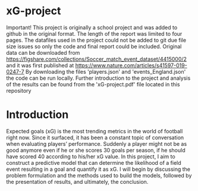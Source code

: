 # xG-project
Important! This project is originally a school project and was added to github in the original format. The length of the report was limited to four pages.
The datafiles used in the project could not be added to git due file size issues so only the code and final report could be included.
Original data can be downloaded from https://figshare.com/collections/Soccer_match_event_dataset/4415000/2 and it was first published at https://www.nature.com/articles/s41597-019-0247-7
By downloading the files 'players.json' and 'events_England.json' the code can be run locally. Further introduction to the project and analysis of the results can be found from the 'xG-project.pdf' file located in this repository

# Introduction
Expected goals (xG) is the most trending metrics in the world of football right now. Since it surfaced, it has 
been a constant topic of conversation when evaluating players’ performance. Suddenly a player might not be 
as good anymore even if he or she scores 30 goals per season, if he should have scored 40 according to his/her 
xG value. In this project, I aim to construct a predictive model that can determine the likelihood of a field event 
resulting in a goal and quantify it as xG. I will begin by discussing the problem formulation and the methods 
used to build the models, followed by the presentation of results, and ultimately, the conclusion. 




